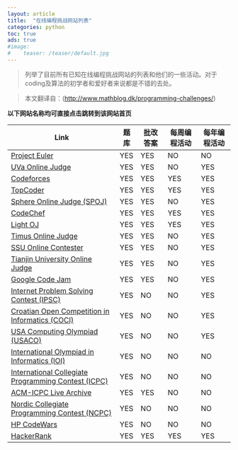 ```yaml
---
layout: article
title:  "在线编程挑战网站列表"
categories: python
toc: true
ads: true
#image:
#    teaser: /teaser/default.jpg
---
```


> 列举了目前所有已知在线编程挑战网站的列表和他们的一些活动。对于coding及算法的初学者和爱好者来说都是不错的去处。

> 本文翻译自：(http://www.mathblog.dk/programming-challenges/)

**以下网站名称均可直接点击跳转到该网站首页**

Link  | 题库 |批改答案 |每周编程活动 |每年编程活动
|-|-|-|-|-|
[Project Euler](http://projecteuler.net/)|YES|YES|NO |NO
[UVa Online Judge](http://uva.onlinejudge.org/)|YES|YES|NO |YES
[Codeforces](http://www.codeforces.com/)|YES|YES|YES|YES
[TopCoder](http://community.topcoder.com/tc)|YES|YES|YES|YES
[Sphere Online Judge (SPOJ) ](http://www.spoj.pl/)|YES|YES|NO |YES
[CodeChef](http://www.codechef.com/)|YES|YES|YES|YES
[Light OJ](http://www.lightoj.com/)|YES|YES|YES|YES
[Timus Online Judge ](http://acm.timus.ru/)|YES|YES|NO |YES
[SSU Online Contester](http://acm.sgu.ru/)|YES|YES|NO |YES
[Tianjin University Online Judge](http://acm.tju.edu.cn/toj/)|YES|YES|NO |YES
[Google Code Jam](http://code.google.com/codejam)|YES|YES|NO |YES
[Internet Problem Solving Contest (IPSC)](http://ipsc.ksp.sk/index.php)|YES|NO |NO |YES
[Croatian Open Competition in Informatics (COCI)](http://www.hsin.hr/coci/)|YES|NO |NO |YES
[USA Computing Olympiad (USACO)](http://www.usaco.org/index.php)|YES|NO |NO |YES
[International Olympiad in Informatics (IOI)](http://ioinformatics.org/index.shtml)|YES|NO |NO |NO
[International Collegiate Programming Contest (ICPC)](http://icpc.baylor.edu/)|YES|NO |NO |NO
[ACM-ICPC Live Archive](http://livearchive.onlinejudge.org/index.php)|YES|YES|NO |NO
[Nordic Collegiate Programming Contest (NCPC)](http://ncpc.idi.ntnu.no/)|YES|NO |NO |NO
[HP CodeWars](http://www.hpcodewars.org/)|YES|NO |NO |NO
[HackerRank ](http://www.hackerrank.com/)|YES|YES|YES|YES
